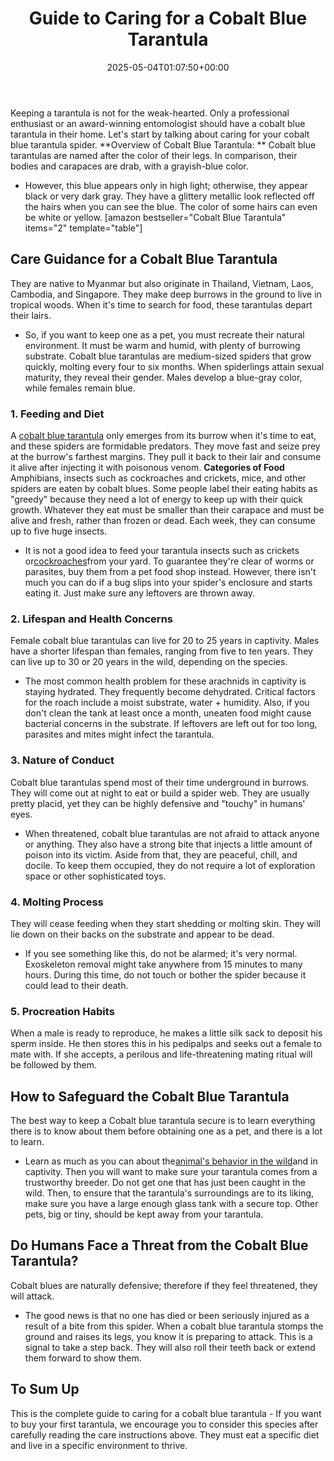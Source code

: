 ﻿---
layout: post
title: Guide to Caring for a Cobalt Blue Tarantula
date: '2025-05-04T01:07:50+00:00'
categories:
- Guide
- Spiders
tags: []
slug: /the-complete-guide-to-caring-for-a-cobalt-blue-tarantula/
lastmod: 2025-05-07T12:21:28+03:00
---

Keeping a tarantula is not for the weak-hearted. Only a professional enthusiast or an award-winning entomologist should have a cobalt blue tarantula in their home. Let's start by talking about caring for your cobalt blue tarantula spider.
**Overview of Cobalt Blue Tarantula: **
Cobalt blue tarantulas are named after the color of their legs. In comparison, their bodies and carapaces are drab, with a grayish-blue color.
- However, this blue appears only in high light; otherwise, they appear black or very dark gray.
They have a glittery metallic look reflected off the hairs when you can see the blue. The color of some hairs can even be white or yellow.
[amazon bestseller="Cobalt Blue Tarantula" items="2" template="table"]
## **Care Guidance for a Cobalt Blue Tarantula**
They are native to Myanmar but also originate in Thailand, Vietnam, Laos, Cambodia, and Singapore. They make deep burrows in the ground to live in tropical woods. When it's time to search for food, these tarantulas depart their lairs.
- So, if you want to keep one as a pet, you must recreate their natural environment. It must be warm and humid, with plenty of burrowing substrate.
Cobalt blue tarantulas are medium-sized spiders that grow quickly, molting every four to six months. When spiderlings attain sexual maturity, they reveal their gender. Males develop a blue-gray color, while females remain blue.
### **1. Feeding and Diet**
A
[cobalt blue tarantula](https://www.topflightdubia.com/cobalt-blue-tarantula-care)
only emerges from its burrow when it's time to eat, and these spiders are formidable predators.
They move fast and seize prey at the burrow's farthest margins. They pull it back to their lair and consume it alive after injecting it with poisonous venom.
**Categories of Food**
Amphibians, insects such as cockroaches and crickets, mice, and other spiders are eaten by cobalt blues. Some people label their eating habits as "greedy" because they need a lot of energy to keep up with their quick growth.
Whatever they eat must be smaller than their carapace and must be alive and fresh, rather than frozen or dead. Each week, they can consume up to five huge insects.
- It is not a good idea to feed your tarantula insects such as crickets or[cockroaches](https://pestpolicy.com/what-animals-eat-cockroaches/)from your yard. To guarantee they're clear of worms or parasites, buy them from a pet food shop instead.
However, there isn't much you can do if a bug slips into your spider's enclosure and starts eating it. Just make sure any leftovers are thrown away.
### **2. Lifespan and Health Concerns**
Female cobalt blue tarantulas can live for 20 to 25 years in captivity. Males have a shorter lifespan than females, ranging from five to ten years. They can live up to 30 or 20 years in the wild, depending on the species.
- The most common health problem for these arachnids in captivity is staying hydrated. They frequently become dehydrated. Critical factors for the roach include a moist substrate, water + humidity.
Also, if you don't clean the tank at least once a month, uneaten food might cause bacterial concerns in the substrate. If leftovers are left out for too long, parasites and mites might infect the tarantula.
### **3. Nature of Conduct**
Cobalt blue tarantulas spend most of their time underground in burrows. They will come out at night to eat or build a spider web. They are usually pretty placid, yet they can be highly defensive and "touchy" in humans' eyes.
- When threatened, cobalt blue tarantulas are not afraid to attack anyone or anything.
They also have a strong bite that injects a little amount of poison into its victim. Aside from that, they are peaceful, chill, and docile. To keep them occupied, they do not require a lot of exploration space or other sophisticated toys.
### **4. Molting Process**
They will cease feeding when they start shedding or molting skin. They will lie down on their backs on the substrate and appear to be dead.
- If you see something like this, do not be alarmed; it's very normal.
Exoskeleton removal might take anywhere from 15 minutes to many hours. During this time, do not touch or bother the spider because it could lead to their death.
### **5. Procreation Habits**
When a male is ready to reproduce, he makes a little silk sack to deposit his sperm inside.
He then stores this in his pedipalps and seeks out a female to mate with. If she accepts, a perilous and life-threatening mating ritual will be followed by them.
## **How to Safeguard the Cobalt Blue Tarantula**
The best way to keep a Cobalt blue tarantula secure is to learn everything there is to know about them before obtaining one as a pet, and there is a lot to learn.
- Learn as much as you can about the[animal's behavior in the wild](https://pestpolicy.com/is-wall-gecko-poisonous-if-eaten/)and in captivity. Then you will want to make sure your tarantula comes from a trustworthy breeder. Do not get one that has just been caught in the wild.
Then, to ensure that the tarantula's surroundings are to its liking, make sure you have a large enough glass tank with a secure top. Other pets, big or tiny, should be kept away from your tarantula.
## **Do Humans Face a Threat from the Cobalt Blue Tarantula?**
Cobalt blues are naturally defensive; therefore if they feel threatened, they will attack.
- The good news is that no one has died or been seriously injured as a result of a bite from this spider. When a cobalt blue tarantula stomps the ground and raises its legs, you know it is preparing to attack.
This is a signal to take a step back. They will also roll their teeth back or extend them forward to show them.
## **To Sum Up**
This is the complete guide to caring for a cobalt blue tarantula - If you want to buy your first tarantula, we encourage you to consider this species after carefully reading the care instructions above. They must eat a specific diet and live in a specific environment to thrive.